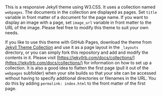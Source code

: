 This is a responsive Jekyll theme using W3.CSS.  It uses a collection named `webpages`.  The documents in the collection are displayed as pages.  Set `title` variable in front matter of a document for the page name.  If you want to display an image with a page, set `image_url` variable in front matter to the URL of the image.  Please feel free to modify this theme to suit your own needs.

If you like to use this theme with GitHub Pages, download the theme from [Jekyll Theme Collection](https://emrickj.github.io/jekyll-themes) and use it as a page layout in the `_layouts` directory, or you can simply fork this repository and add and modify the contents in it.  Please visit [https://jekyllrb.com/docs/collections/](https://jekyllrb.com/docs/collections/) for information on how to set up a collection.  It is also a good idea to flatten the first page (pull it out of the `webpages` subfolder) when your site builds so that your site can be accessed without having to specify additional directories or filenames in the URL.  You do this by adding `permalink: index.html` to the front matter of the first page.
